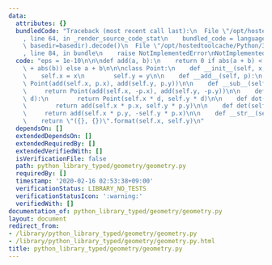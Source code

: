 ```yaml
---
data:
  attributes: {}
  bundledCode: "Traceback (most recent call last):\n  File \"/opt/hostedtoolcache/Python/3.8.5/x64/lib/python3.8/site-packages/onlinejudge_verify/documentation/build.py\"\
    , line 64, in _render_source_code_stat\n    bundled_code = language.bundle(stat.path,\
    \ basedir=basedir).decode()\n  File \"/opt/hostedtoolcache/Python/3.8.5/x64/lib/python3.8/site-packages/onlinejudge_verify/languages/python.py\"\
    , line 84, in bundle\n    raise NotImplementedError\nNotImplementedError\n"
  code: "eps = 1e-10\n\n\ndef add(a, b):\n    return 0 if abs(a + b) < eps * (abs(a)\
    \ + abs(b)) else a + b\n\n\nclass Point:\n    def __init__(self, x, y):\n    \
    \    self.x = x\n        self.y = y\n\n    def __add__(self, p):\n        return\
    \ Point(add(self.x, p.x), add(self.y, p.y))\n\n    def __sub__(self, p):\n   \
    \     return Point(add(self.x, -p.x), add(self.y, -p.y))\n\n    def __mul__(self,\
    \ d):\n        return Point(self.x * d, self.y * d)\n\n    def dot(self, p):\n\
    \        return add(self.x * p.x, self.y * p.y)\n\n    def det(self, p):\n   \
    \     return add(self.x * p.y, -self.y * p.x)\n\n    def __str__(self):\n    \
    \    return \"({}, {})\".format(self.x, self.y)\n"
  dependsOn: []
  extendedDependsOn: []
  extendedRequiredBy: []
  extendedVerifiedWith: []
  isVerificationFile: false
  path: python_library_typed/geometry/geometry.py
  requiredBy: []
  timestamp: '2020-02-16 02:53:38+09:00'
  verificationStatus: LIBRARY_NO_TESTS
  verificationStatusIcon: ':warning:'
  verifiedWith: []
documentation_of: python_library_typed/geometry/geometry.py
layout: document
redirect_from:
- /library/python_library_typed/geometry/geometry.py
- /library/python_library_typed/geometry/geometry.py.html
title: python_library_typed/geometry/geometry.py
---
```

